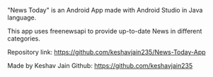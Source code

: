 "News Today" is an Android App made with Android Studio in Java language.

This app uses freenewsapi to provide up-to-date News in different categories.

Repository link: https://github.com/keshavjain235/News-Today-App

Made by Keshav Jain
Github: https://github.com/keshavjain235